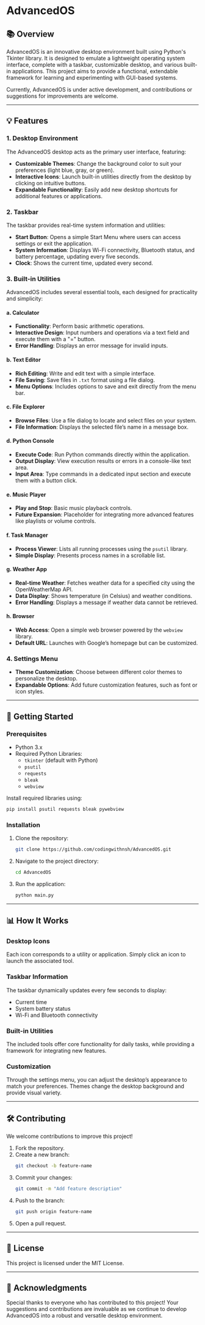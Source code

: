 # AdvancedOS

## 📚 Overview
AdvancedOS is an innovative desktop environment built using Python's Tkinter library. It is designed to emulate a lightweight operating system interface, complete with a taskbar, customizable desktop, and various built-in applications. This project aims to provide a functional, extendable framework for learning and experimenting with GUI-based systems.

Currently, AdvancedOS is under active development, and contributions or suggestions for improvements are welcome.

---

## 💡 Features

### 1. **Desktop Environment**
The AdvancedOS desktop acts as the primary user interface, featuring:
- **Customizable Themes**: Change the background color to suit your preferences (light blue, gray, or green).
- **Interactive Icons**: Launch built-in utilities directly from the desktop by clicking on intuitive buttons.
- **Expandable Functionality**: Easily add new desktop shortcuts for additional features or applications.

### 2. **Taskbar**
The taskbar provides real-time system information and utilities:
- **Start Button**: Opens a simple Start Menu where users can access settings or exit the application.
- **System Information**: Displays Wi-Fi connectivity, Bluetooth status, and battery percentage, updating every five seconds.
- **Clock**: Shows the current time, updated every second.

### 3. **Built-in Utilities**
AdvancedOS includes several essential tools, each designed for practicality and simplicity:

#### a. **Calculator**
- **Functionality**: Perform basic arithmetic operations.
- **Interactive Design**: Input numbers and operations via a text field and execute them with a "=" button.
- **Error Handling**: Displays an error message for invalid inputs.

#### b. **Text Editor**
- **Rich Editing**: Write and edit text with a simple interface.
- **File Saving**: Save files in `.txt` format using a file dialog.
- **Menu Options**: Includes options to save and exit directly from the menu bar.

#### c. **File Explorer**
- **Browse Files**: Use a file dialog to locate and select files on your system.
- **File Information**: Displays the selected file’s name in a message box.

#### d. **Python Console**
- **Execute Code**: Run Python commands directly within the application.
- **Output Display**: View execution results or errors in a console-like text area.
- **Input Area**: Type commands in a dedicated input section and execute them with a button click.

#### e. **Music Player**
- **Play and Stop**: Basic music playback controls.
- **Future Expansion**: Placeholder for integrating more advanced features like playlists or volume controls.

#### f. **Task Manager**
- **Process Viewer**: Lists all running processes using the `psutil` library.
- **Simple Display**: Presents process names in a scrollable list.

#### g. **Weather App**
- **Real-time Weather**: Fetches weather data for a specified city using the OpenWeatherMap API.
- **Data Display**: Shows temperature (in Celsius) and weather conditions.
- **Error Handling**: Displays a message if weather data cannot be retrieved.

#### h. **Browser**
- **Web Access**: Open a simple web browser powered by the `webview` library.
- **Default URL**: Launches with Google’s homepage but can be customized.

### 4. **Settings Menu**
- **Theme Customization**: Choose between different color themes to personalize the desktop.
- **Expandable Options**: Add future customization features, such as font or icon styles.

---

## 🚀 Getting Started

### Prerequisites
- Python 3.x
- Required Python Libraries:
  - `tkinter` (default with Python)
  - `psutil`
  - `requests`
  - `bleak`
  - `webview`

Install required libraries using:
```bash
pip install psutil requests bleak pywebview
```

### Installation
1. Clone the repository:
   ```bash
   git clone https://github.com/codingwithnsh/AdvancedOS.git
   ```
2. Navigate to the project directory:
   ```bash
   cd AdvancedOS
   ```
3. Run the application:
   ```bash
   python main.py
   ```

---

## 📊 How It Works

### Desktop Icons
Each icon corresponds to a utility or application. Simply click an icon to launch the associated tool.

### Taskbar Information
The taskbar dynamically updates every few seconds to display:
- Current time
- System battery status
- Wi-Fi and Bluetooth connectivity

### Built-in Utilities
The included tools offer core functionality for daily tasks, while providing a framework for integrating new features.

### Customization
Through the settings menu, you can adjust the desktop’s appearance to match your preferences. Themes change the desktop background and provide visual variety.

---

## 🛠️ Contributing
We welcome contributions to improve this project!  
1. Fork the repository.
2. Create a new branch:
   ```bash
   git checkout -b feature-name
   ```
3. Commit your changes:
   ```bash
   git commit -m "Add feature description"
   ```
4. Push to the branch:
   ```bash
   git push origin feature-name
   ```
5. Open a pull request.

---

## 🔖 License
This project is licensed under the MIT License.

---

## 🙌 Acknowledgments
Special thanks to everyone who has contributed to this project! Your suggestions and contributions are invaluable as we continue to develop AdvancedOS into a robust and versatile desktop environment.
